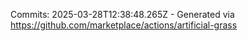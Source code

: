 Commits: 2025-03-28T12:38:48.265Z - Generated via https://github.com/marketplace/actions/artificial-grass
<br>
